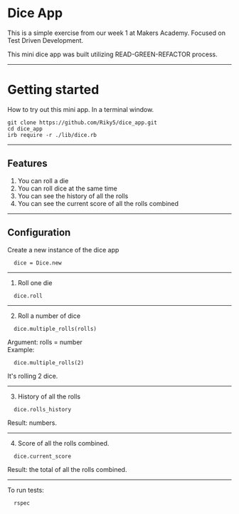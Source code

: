 # Dice App

This is a simple exercise from our week 1 at Makers Academy. Focused on Test Driven Development.

This mini dice app was built utilizing READ-GREEN-REFACTOR process.

---
# Getting started

How to try out this mini app.
In a terminal window.

```
git clone https://github.com/Riky5/dice_app.git
cd dice_app
irb require -r ./lib/dice.rb
```
---
## Features

1.  You can roll a die
2.  You can roll dice at the same time
3.  You can see the history of all the rolls
4.  You can see the current score of all the rolls combined

---
## Configuration

Create a new instance of the dice app
```
  dice = Dice.new
```
---
1. Roll one die
```
  dice.roll
```
---
2. Roll a number of dice
```
  dice.multiple_rolls(rolls)
```
Argument: rolls = number  
Example:
```
  dice.multiple_rolls(2)
```
It's rolling 2 dice.

---

3. History of all the rolls
```
  dice.rolls_history
```
Result: numbers.

---
4. Score of all the rolls combined.
```
  dice.current_score
```
Result: the total of all the rolls combined. 

---
To run tests:
```
  rspec
```